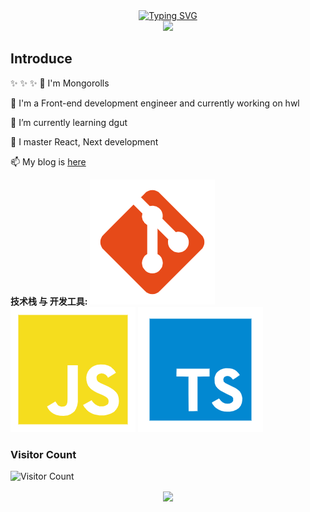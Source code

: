   <div align="center">
    <a href="https://git.io/typing-svg"><img src="https://readme-typing-svg.demolab.com?font=Fira+Code&pause=1000&width=435&separator=%3C&lines=console.log(%22hello+word%22);" alt="Typing SVG" /></a>
    </a>
  </div>

<div align="center"> <img height="170px" src="https://github-readme-stats.vercel.app/api/top-langs/?username=mongorolls&hide_border=true&layout=compact&langs_count=6&locale=cn" />  </div>
  
## Introduce

✨ ✨ ✨
👋 I'm Mongorolls

🔭 I'm a Front-end development engineer and currently working on hwl

🌱 I’m currently learning dgut

🤔 I master React, Next development

📫 My blog is [here](https://Mongorolls.cn)

**技术栈 与 开发工具:**
![Git](/image/git.png)
![JavaScript](/image/js.png)
![TypeScript](/image/ts.png)
### Visitor Count

![Visitor Count](https://profile-counter.glitch.me/Mongorolls/count.svg)

<div align="center">
<img src="https://komarev.com/ghpvc/?username=MongoRolls&&style=flat-square" align="center" />
</div>
